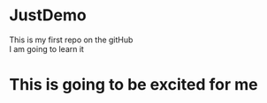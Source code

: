 # JustDemo
This is my first repo on the gitHub
<br>
I am going to learn it 
<h1>This is going to be excited for me </h1>
